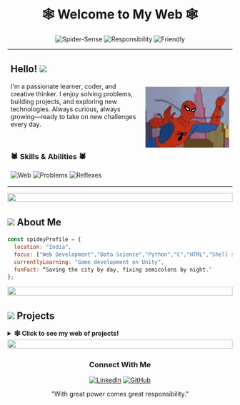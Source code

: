 # <div align="center">🕸️ Welcome to My Web 🕸️</div>

<div align="center">
  <img src="https://img.shields.io/badge/Spider--Sense-Tingling-red?style=for-the-badge&logo=marvel&logoColor=white" alt="Spider-Sense">
  <img src="https://img.shields.io/badge/With_Great_Power-Great_Responsibility-blue?style=for-the-badge" alt="Responsibility">
  <img src="https://img.shields.io/badge/Friendly-Neighborhood-red?style=for-the-badge" alt="Friendly">
</div>

<table>
  <tr>
    <td width="60%">
      <h2>Hello! <img src="https://raw.githubusercontent.com/iampavangandhi/iampavangandhi/master/gifs/Hi.gif" width="30px"></h2>
      <p>I'm a passionate learner, coder, and creative thinker. I enjoy solving problems, building projects, and exploring new technologies. Always curious, always growing—ready to take on new challenges every day.</p>
      <br>
      <h3>🕷️ Skills & Abilities 🕷️</h3>
      <p>
        <img src="https://img.shields.io/badge/Web-Development-brightgreen" alt="Web"> 
        <img src="https://img.shields.io/badge/Problem-Solving-orange" alt="Problems"> 
        <img src="https://img.shields.io/badge/Quick-Reflexes-blue" alt="Reflexes">
      </p>
    </td>
    <td width="40%" align="center">
      <!-- Spider-Man GIF will go here -->
      <img src="spiderman.gif" alt="Spider-Man in action">
      <!-- Replace with your actual Spider-Man GIF path -->
    </td>
  </tr>
</table>

<div align="center">
  <img src="https://i.imgur.com/dBaSKWF.gif" height="20" width="100%">
</div>

## <img src="https://media.giphy.com/media/VgCDAzcKvsR6OM0uWg/giphy.gif" width="50"> About Me

```javascript
const spideyProfile = {
  location: "India",  
  focus: ["Web Development","Data Science","Python","C","HTML","Shell scripting"],  
  currentlyLearning: "Game development on Unity", 
  funFact: “Saving the city by day, fixing semicolons by night.”
};
```

<div align="center">
  <img src="https://i.imgur.com/dBaSKWF.gif" height="20" width="100%">
</div>

## <img src="https://media.giphy.com/media/WUlplcMpOCEmTGBtBW/giphy.gif" width="40"> Projects

<details>
  <summary><b>🕸️ Click to see my web of projects!</b></summary>
  <br>
  
  <table>
    <tr>
      <td>
        <h3>🎬 Animath – Visual Math Animator</h3>
        <p>Animath is a lightweight, interactive tool designed to bring mathematics to life through animations. Whether it's algebra, geometry, or calculus, Animath helps visualize complex concepts in a dynamic and intuitive way</p>
        <p><strong>Tech:</strong>Python,flask,google-generative-ai</p>
      </td>
      <td>
        <h3>☀️ Floating Solar Panels – Sustainable Energy on Water</h3>
        <p>Floating Solar Panels is an innovative clean energy project aimed at utilizing underused water surfaces, such as reservoirs and firm-owned ponds, to generate solar power. By deploying photovoltaic panels on floating structures, this system reduces land usage while improving energy efficiency.</p>
      </td>
    </tr>
  </table>
</details>

<div align="center">
  <img src="https://i.imgur.com/dBaSKWF.gif" height="20" width="100%">
</div>

<div align="center">
  <h3>Connect With Me</h3>
  
  [![LinkedIn](https://img.shields.io/badge/LinkedIn-0077B5?style=for-the-badge&logo=linkedin&logoColor=white)](https://www.linkedin.com/in/adharsh-k-716a99327/)
 [![GitHub](https://img.shields.io/badge/GitHub-100000?style=for-the-badge&logo=github&logoColor=white)](https://github.com/shadows-codinghub)
  
  <p>"With great power comes great responsibility."</p>
</div>

<!-- 
INSTRUCTIONS:
1. Replace "spiderman.gif" with the path to your actual Spider-Man GIF
2. Update the personal information in the profile section
3. Add your own projects to the Projects section
4. Update the social media links with your profiles
-->
